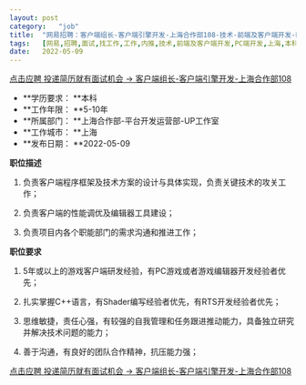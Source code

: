 ```yaml
---
layout:	post
category:	"job"
title:	"网易招聘：客户端组长-客户端引擎开发-上海合作部108-技术-前端及客户端开发-PC端开发-上海本科5-10年"
tags:	[网易,招聘,面试,找工作,工作,内推,技术,前端及客户端开发,PC端开发,上海,本科,5-10年]
date:	2022-05-09
---
```


[点击应聘 投递简历就有面试机会 ->  客户端组长-客户端引擎开发-上海合作部108](http://mobile.bole.netease.com/bole/boleDetail?id=34963&employeeId=346f03c3cda5f04c&key=all)



- **学历要求： **本科
- **工作年限： **5-10年
- **所属部门： **上海合作部-平台开发运营部-UP工作室
- **工作城市： **上海
- **发布日期： **2022-05-09



**职位描述**

1. 负责客户端程序框架及技术方案的设计与具体实现，负责关键技术的攻关工作；

2. 负责客户端的性能调优及编辑器工具建设；

3. 负责项目内各个职能部门的需求沟通和推进工作；



**职位要求**

1. 5年或以上的游戏客户端研发经验，有PC游戏或者游戏编辑器开发经验者优先；

2. 扎实掌握C++语言，有Shader编写经验者优先，有RTS开发经验者优先；

3. 思维敏捷，责任心强，有较强的自我管理和任务跟进推动能力，具备独立研究并解决技术问题的能力；

4. 善于沟通，有良好的团队合作精神，抗压能力强；



[点击应聘 投递简历就有面试机会 ->  客户端组长-客户端引擎开发-上海合作部108](http://mobile.bole.netease.com/bole/boleDetail?id=34963&employeeId=346f03c3cda5f04c&key=all)